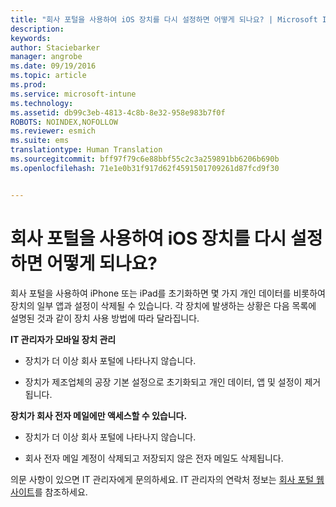 ```yaml
---
title: "회사 포털을 사용하여 iOS 장치를 다시 설정하면 어떻게 되나요? | Microsoft Intune"
description: 
keywords: 
author: Staciebarker
manager: angrobe
ms.date: 09/19/2016
ms.topic: article
ms.prod: 
ms.service: microsoft-intune
ms.technology: 
ms.assetid: db99c3eb-4813-4c8b-8e32-958e983b7f0f
ROBOTS: NOINDEX,NOFOLLOW
ms.reviewer: esmich
ms.suite: ems
translationtype: Human Translation
ms.sourcegitcommit: bff97f79c6e88bbf55c2c3a259891bb6206b690b
ms.openlocfilehash: 71e1e0b31f917d62f4591501709261d87fcd9f30


---
```



# 회사 포털을 사용하여 iOS 장치를 다시 설정하면 어떻게 되나요?

회사 포털을 사용하여 iPhone 또는 iPad를 초기화하면 몇 가지 개인 데이터를 비롯하여 장치의 일부 앱과 설정이 삭제될 수 있습니다. 각 장치에 발생하는 상황은 다음 목록에 설명된 것과 같이 장치 사용 방법에 따라 달라집니다.

**IT 관리자가 모바일 장치 관리**

-   장치가 더 이상 회사 포털에 나타나지 않습니다.

-   장치가 제조업체의 공장 기본 설정으로 초기화되고 개인 데이터, 앱 및 설정이 제거됩니다.

**장치가 회사 전자 메일에만 액세스할 수 있습니다.**

-   장치가 더 이상 회사 포털에 나타나지 않습니다.

-   회사 전자 메일 계정이 삭제되고 저장되지 않은 전자 메일도 삭제됩니다.

의문 사항이 있으면 IT 관리자에게 문의하세요. IT 관리자의 연락처 정보는 [회사 포털 웹 사이트](http://portal.manage.microsoft.com)를 참조하세요.





<!--HONumber=Sep16_HO3-->


